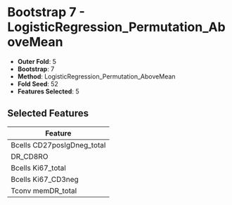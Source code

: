 # Bootstrap 7 - LogisticRegression_Permutation_AboveMean

- **Outer Fold**: 5
- **Bootstrap**: 7
- **Method**: LogisticRegression_Permutation_AboveMean
- **Fold Seed**: 52
- **Features Selected**: 5

## Selected Features

| Feature |
|---------|
| Bcells CD27posIgDneg_total |
| DR_CD8RO |
| Bcells Ki67_total |
| Bcells Ki67_CD3neg |
| Tconv memDR_total |

